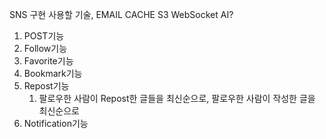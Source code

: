 SNS 구현
사용할 기술,
EMAIL
CACHE
S3
WebSocket
AI?

1. POST기능
2. Follow기능
3. Favorite기능
4. Bookmark기능
5. Repost기능
    1. 팔로우한 사람이 Repost한 글들을 최신순으로, 팔로우한 사람이 작성한 글을 최신순으로
6. Notification기능